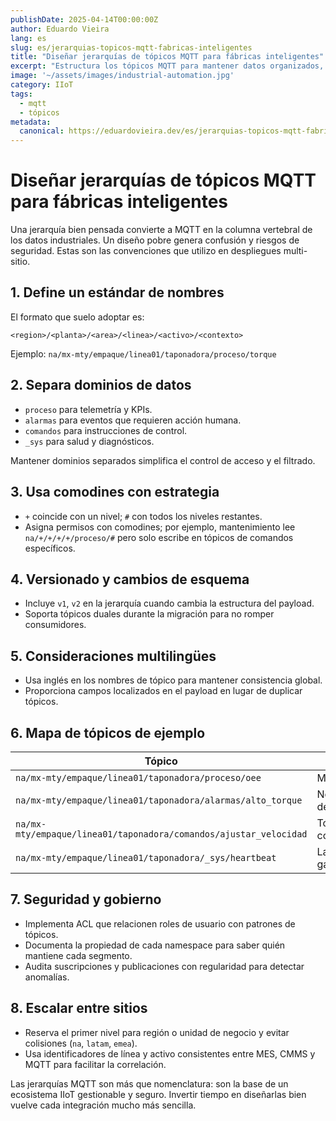 ```yaml
---
publishDate: 2025-04-14T00:00:00Z
author: Eduardo Vieira
lang: es
slug: es/jerarquias-topicos-mqtt-fabricas-inteligentes
title: "Diseñar jerarquías de tópicos MQTT para fábricas inteligentes"
excerpt: "Estructura los tópicos MQTT para mantener datos organizados, seguros y escalables entre plantas, líneas y aplicaciones."
image: '~/assets/images/industrial-automation.jpg'
category: IIoT
tags:
  - mqtt
  - tópicos
metadata:
  canonical: https://eduardovieira.dev/es/jerarquias-topicos-mqtt-fabricas-inteligentes
---
```


# Diseñar jerarquías de tópicos MQTT para fábricas inteligentes

Una jerarquía bien pensada convierte a MQTT en la columna vertebral de los datos industriales. Un diseño pobre genera confusión y riesgos de seguridad. Estas son las convenciones que utilizo en despliegues multi-sitio.

## 1. Define un estándar de nombres

El formato que suelo adoptar es:

```
<region>/<planta>/<area>/<linea>/<activo>/<contexto>
```

Ejemplo: `na/mx-mty/empaque/linea01/taponadora/proceso/torque`

## 2. Separa dominios de datos

- `proceso` para telemetría y KPIs.
- `alarmas` para eventos que requieren acción humana.
- `comandos` para instrucciones de control.
- `_sys` para salud y diagnósticos.

Mantener dominios separados simplifica el control de acceso y el filtrado.

## 3. Usa comodines con estrategia

- `+` coincide con un nivel; `#` con todos los niveles restantes.
- Asigna permisos con comodines; por ejemplo, mantenimiento lee `na/+/+/+/+/proceso/#` pero solo escribe en tópicos de comandos específicos.

## 4. Versionado y cambios de esquema

- Incluye `v1`, `v2` en la jerarquía cuando cambia la estructura del payload.
- Soporta tópicos duales durante la migración para no romper consumidores.

## 5. Consideraciones multilingües

- Usa inglés en los nombres de tópico para mantener consistencia global.
- Proporciona campos localizados en el payload en lugar de duplicar tópicos.

## 6. Mapa de tópicos de ejemplo

| Tópico | Propósito |
| --- | --- |
| `na/mx-mty/empaque/linea01/taponadora/proceso/oee` | Métricas OEE |
| `na/mx-mty/empaque/linea01/taponadora/alarmas/alto_torque` | Notificaciones de alarma |
| `na/mx-mty/empaque/linea01/taponadora/comandos/ajustar_velocidad` | Tópico de comando |
| `na/mx-mty/empaque/linea01/taponadora/_sys/heartbeat` | Latido del gateway |

## 7. Seguridad y gobierno

- Implementa ACL que relacionen roles de usuario con patrones de tópicos.
- Documenta la propiedad de cada namespace para saber quién mantiene cada segmento.
- Audita suscripciones y publicaciones con regularidad para detectar anomalías.

## 8. Escalar entre sitios

- Reserva el primer nivel para región o unidad de negocio y evitar colisiones (`na`, `latam`, `emea`).
- Usa identificadores de línea y activo consistentes entre MES, CMMS y MQTT para facilitar la correlación.

Las jerarquías MQTT son más que nomenclatura: son la base de un ecosistema IIoT gestionable y seguro. Invertir tiempo en diseñarlas bien vuelve cada integración mucho más sencilla.

